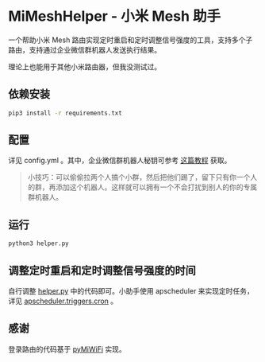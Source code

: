 # MiMeshHelper - 小米 Mesh 助手

一个帮助小米 Mesh 路由实现定时重启和定时调整信号强度的工具，支持多个子路由，支持通过企业微信群机器人发送执行结果。

理论上也能用于其他小米路由器，但我没测试过。

## 依赖安装

``` bash
pip3 install -r requirements.txt
```

## 配置

详见 config.yml 。其中，企业微信群机器人秘钥可参考 [这篇教程](https://jingyan.baidu.com/article/d45ad148cc79eb28552b80b5.html) 获取。

> 小技巧：可以偷偷拉两个人搞个小群，然后把他们踢了，留下只有你一个人的群，再添加这个机器人。这样就可以拥有一个不会打扰到别人的你的专属群机器人。

## 运行

``` bash
python3 helper.py
```

## 调整定时重启和定时调整信号强度的时间

自行调整 [helper.py](https://github.com/wzpan/MiMeshHelper/blob/main/helper.py#L107) 中的代码即可。小助手使用 apscheduler 来实现定时任务，详见 [apscheduler.triggers.cron](https://apscheduler.readthedocs.io/en/stable/modules/triggers/cron.html) 。

## 感谢

登录路由的代码基于 [pyMiWiFi](https://github.com/sbilly/pyMiWiFi) 实现。
